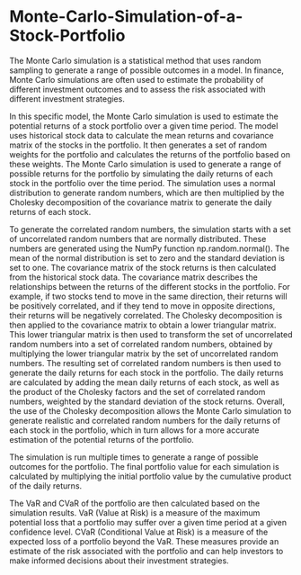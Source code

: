 # Monte-Carlo-Simulation-of-a-Stock-Portfolio
The Monte Carlo simulation is a statistical method that uses random sampling to generate a range of possible outcomes in a model. In finance, Monte Carlo simulations are often used to estimate the probability of different investment outcomes and to assess the risk associated with different investment strategies.

In this specific model, the Monte Carlo simulation is used to estimate the potential returns of a stock portfolio over a given time period. The model uses historical stock data to calculate the mean returns and covariance matrix of the stocks in the portfolio. It then generates a set of random weights for the portfolio and calculates the returns of the portfolio based on these weights. The Monte Carlo simulation is used to generate a range of possible returns for the portfolio by simulating the daily returns of each stock in the portfolio over the time period. The simulation uses a normal distribution to generate random numbers, which are then multiplied by the Cholesky decomposition of the covariance matrix to generate the daily returns of each stock.

To generate the correlated random numbers, the simulation starts with a set of uncorrelated random numbers that are normally distributed. These numbers are generated using the NumPy function np.random.normal(). The mean of the normal distribution is set to zero and the standard deviation is set to one. 
The covariance matrix of the stock returns is then calculated from the historical stock data. The covariance matrix describes the relationships between the returns of the different stocks in the portfolio. For example, if two stocks tend to move in the same direction, their returns will be positively correlated, and if they tend to move in opposite directions, their returns will be negatively correlated.
The Cholesky decomposition is then applied to the covariance matrix to obtain a lower triangular matrix. This lower triangular matrix is then used to transform the set of uncorrelated random numbers into a set of correlated random numbers, obtained by multiplying the lower triangular matrix by the set of uncorrelated random numbers.
The resulting set of correlated random numbers is then used to generate the daily returns for each stock in the portfolio. The daily returns are calculated by adding the mean daily returns of each stock, as well as the product of the Cholesky factors and the set of correlated random numbers, weighted by the standard deviation of the stock returns.
Overall, the use of the Cholesky decomposition allows the Monte Carlo simulation to generate realistic and correlated random numbers for the daily returns of each stock in the portfolio, which in turn allows for a more accurate estimation of the potential returns of the portfolio.

The simulation is run multiple times to generate a range of possible outcomes for the portfolio. The final portfolio value for each simulation is calculated by multiplying the initial portfolio value by the cumulative product of the daily returns.

The VaR and CVaR of the portfolio are then calculated based on the simulation results. VaR (Value at Risk) is a measure of the maximum potential loss that a portfolio may suffer over a given time period at a given confidence level. CVaR (Conditional Value at Risk) is a measure of the expected loss of a portfolio beyond the VaR. These measures provide an estimate of the risk associated with the portfolio and can help investors to make informed decisions about their investment strategies.
